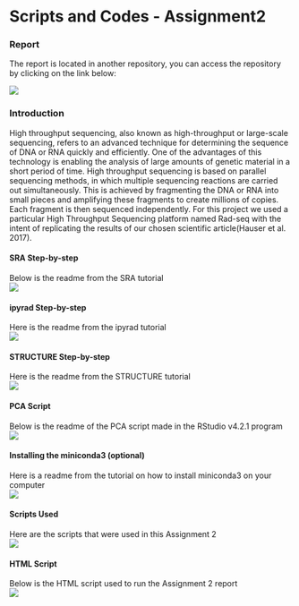 # Scripts and Codes - Assignment2

### Report

The report is located in another repository, you can access the repository by clicking on the link below:

<a href="https://github.com/jonnymoretti/jonnymoretti.github.io"><img src="https://img.shields.io/badge/Report-100000?style=for-the-badge&logo=github&logoColor=white"></a>

### Introduction

High throughput sequencing, also known as high-throughput or large-scale sequencing, refers to an advanced technique for determining the sequence of DNA or RNA quickly and efficiently. One of the advantages of this technology is enabling the analysis of large amounts of genetic material in a short period of time.
High throughput sequencing is based on parallel sequencing methods, in which multiple sequencing reactions are carried out simultaneously. This is achieved by fragmenting the DNA or RNA into small pieces and amplifying these fragments to create millions of copies. Each fragment is then sequenced independently.
For this project we used a particular High Throughput Sequencing platform named Rad-seq with the intent of replicating the results of our chosen scientific article(Hauser et al. 2017).

#### SRA Step-by-step
Below is the readme from the SRA tutorial<br>
<a target="_balnk" href="https://github.com/jonnymoretti/ScriptsCodes_Assignment2/blob/main/sratools.md">
    <img src="https://img.shields.io/badge/SRA Tutorial-blue?style=flat-square" alt=" ">
</a>

#### ipyrad Step-by-step
Here is the readme from the ipyrad tutorial<br>
<a target="_balnk" href="https://github.com/jonnymoretti/ScriptsCodes_Assignment2/blob/main/ipyrad.md">
    <img src="https://img.shields.io/badge/ipyrad Tutorial-blue?style=flat-square" alt=" ">
</a>

#### STRUCTURE Step-by-step
Here is the readme from the STRUCTURE tutorial<br>
<a target="_balnk" href="https://github.com/jonnymoretti/ScriptsCodes_Assignment2/blob/main/STRUCTURE.md">
    <img src="https://img.shields.io/badge/STRUCTURE Tutorial-blue?style=flat-square" alt=" ">
</a>

#### PCA Script
Below is the readme of the PCA script made in the RStudio v4.2.1 program<br>
<a target="_balnk" href="https://github.com/jonnymoretti/ScriptsCodes_Assignment2/blob/main/PCA/R%20script%20and%20files/PCA.R">
    <img src="https://img.shields.io/badge/PCA Script-blue?style=flat-square" alt=" ">
</a>

#### Installing the miniconda3 (optional)
Here is a readme from the tutorial on how to install miniconda3 on your computer<br>
<a target="_balnk" href="https://github.com/jonnymoretti/ScriptsCodes_Assignment2/blob/main/STRUCTURE.md">
    <img src="https://img.shields.io/badge/miniconda3 Installation-blue?style=flat-square" alt=" ">
</a>

#### Scripts Used
Here are the scripts that were used in this Assignment 2<br>
<a target="_balnk" href="https://github.com/jonnymoretti/ScriptsCodes_Assignment2/tree/main/scripts">
    <img src="https://img.shields.io/badge/Scripts-blue?style=flat-square" alt=" ">
</a>

#### HTML Script
Below is the HTML script used to run the Assignment 2 report<br>
<a target="_balnk" href="https://github.com/jonnymoretti/jonnymoretti.github.io">
    <img src="https://img.shields.io/badge/HTML-blue?style=flat-square" alt=" ">
</a>
